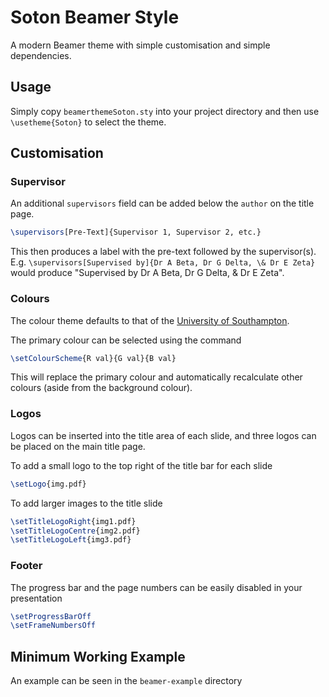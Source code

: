 # Soton Beamer Style

A modern Beamer theme with simple customisation and simple dependencies.

## Usage

Simply copy `beamerthemeSoton.sty` into your project directory and then use `\usetheme{Soton}` to select the theme.

## Customisation

### Supervisor

An additional `supervisors` field can be added below the `author` on the title page.

```latex
\supervisors[Pre-Text]{Supervisor 1, Supervisor 2, etc.}
```

This then produces a label with the pre-text followed by the supervisor(s). E.g. `\supervisors[Supervised by]{Dr A Beta, Dr G Delta, \& Dr E Zeta}` would produce "Supervised by Dr A Beta, Dr G Delta, & Dr E Zeta".

### Colours

The colour theme defaults to that of the [University of Southampton](https://southampton.ac.uk).

The primary colour can be selected using the command

```latex
\setColourScheme{R val}{G val}{B val}
```

This will replace the primary colour and automatically recalculate other colours (aside from the background colour).

### Logos

Logos can be inserted into the title area of each slide, and three logos can be placed on the main title page.

To add a small logo to the top right of the title bar for each slide

```latex
\setLogo{img.pdf}
```

To add larger images to the title slide

```latex
\setTitleLogoRight{img1.pdf}
\setTitleLogoCentre{img2.pdf}
\setTitleLogoLeft{img3.pdf}
```

### Footer

The progress bar and the page numbers can be easily disabled in your presentation

```latex
\setProgressBarOff
\setFrameNumbersOff
```

## Minimum Working Example

An example can be seen in the `beamer-example` directory
